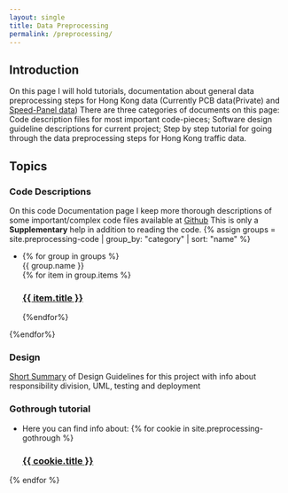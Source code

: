 ```yaml
---
layout: single
title: Data Preprocessing
permalink: /preprocessing/
---
```


## Introduction

On this page I will hold tutorials, documentation about general data preprocessing steps for Hong Kong data (Currently PCB data(Private) and [Speed-Panel data](https://data.gov.hk/en-data/dataset/hk-td-tis-speed-map-panels))
There are three categories of documents on this page: Code description files for most important code-pieces; Software design guideline descriptions for current project; Step by step tutorial for going through 
the data preprocessing steps for Hong Kong traffic data. 

## Topics


### Code Descriptions 

On this code Documentation page I keep more thorough descriptions of some important/complex 
code files available at [Github](https://github.com/AndresNamm/) This is only a **Supplementary** help in addition to reading the code.
{% assign groups = site.preprocessing-code | group_by: "category" | sort: "name" %}
+ {% for group in groups %}
    <div class="cookie">
       {{ group.name }}
    <div class="cookie">
    {% for item in group.items %}
       <div class="cookie">
           <h3><a href="{{ item.url | relative_url }}">{{ item.title }}</a></h3>
       <div class="cookie">
    {%endfor%}
{%endfor%}


### Design 

[Short Summary]({{site.baseurl}}{{page.url}}design) of Design Guidelines for this project with info about responsibility division, UML, testing and deployment

### Gothrough tutorial




+ Here you can find info about: 
{% for cookie in site.preprocessing-gothrough %}
  <div class="cookie">
    <h3><a href="{{site.baseurl}}{{ cookie.url }}">{{ cookie.title }}</a></h3>
  </div>
{% endfor %}

